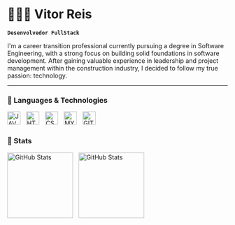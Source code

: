 # 👨🏻‍💻 Vitor Reis

**`Desenvolvedor FullStack`**

I'm a career transition professional currently pursuing a degree in Software Engineering, with a strong focus on building solid foundations in software development. After gaining valuable experience in leadership and project management within the construction industry, I decided to follow my true passion: technology.

---

### 🤖 Languages & Technologies

<img 
    align="left" 
    alt="JAVA"
    title="JAVA" 
    width="30px" 
    style="padding-right: 10px;"
    src="https://cdn.jsdelivr.net/gh/devicons/devicon@latest/icons/java/java-original-wordmark.svg" 
/>

 <img 
    align="left" 
    alt="HTML"
    title="HTML" 
    width="30px" 
    style="padding-right: 10px;"
    src="https://cdn.jsdelivr.net/gh/devicons/devicon@latest/icons/html5/html5-original.svg"
/>

<img 
    align="left" 
    alt="CSS"
    title="CSS" 
    width="30px" 
    style="padding-right: 10px;"
    src="https://cdn.jsdelivr.net/gh/devicons/devicon@latest/icons/css3/css3-original.svg"
/>

<img 
    align="left" 
    alt="MYSQL"
    title="MYSQL" 
    width="30px" 
    style="padding-right: 10px;"
    src="https://cdn.jsdelivr.net/gh/devicons/devicon@latest/icons/mysql/mysql-original.svg"
/>

<img 
    align="left" 
    alt="GIT"
    title="GIT" 
    width="30px" 
    style="padding-right: 10px;"
    src="https://cdn.jsdelivr.net/gh/devicons/devicon@latest/icons/git/git-original.svg" 
/>

<br/>
<br/>

### 🤖 Stats


<img 
    align="left" 
    alt="GitHub Stats"
    height="150" 
    style="padding-right: 10px;"
    src="https://github-readme-stats.vercel.app/api?username=vitooreis&show_icons=true&theme=tokyonight&include_all_commits=true" 
 />
  
  
<img 
    align="left" 
    alt="GitHub Stats" 
    height="150" 
    src="https://github-readme-stats.vercel.app/api/top-langs/?username=vitooreis&theme=tokyonight&layout=compact&custom_title=Tecnologies&langs_count=9" 
/>

